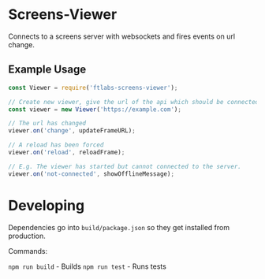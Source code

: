 # Screens-Viewer

Connects to a screens server with websockets and fires events on url change.


## Example Usage

``` js
const Viewer = require('ftlabs-screens-viewer');

// Create new viewer, give the url of the api which should be connected to.
const viewer = new Viewer('https://example.com');

// The url has changed
viewer.on('change', updateFrameURL);

// A reload has been forced
viewer.on('reload', reloadFrame);

// E.g. The viewer has started but cannot connected to the server.
viewer.on('not-connected', showOfflineMessage);

```

# Developing

Dependencies go into `build/package.json` so they get installed from production.

Commands:

`npm run build` - Builds
`npm run test` - Runs tests 
